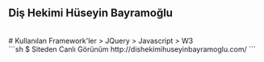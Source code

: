 ## Diş Hekimi Hüseyin Bayramoğlu
<br>
# Kullanılan Framework'ler
> JQuery
> Javascript
> W3
<br>
```sh
$ Siteden Canlı Görünüm http://dishekimihuseyinbayramoglu.com/
```
